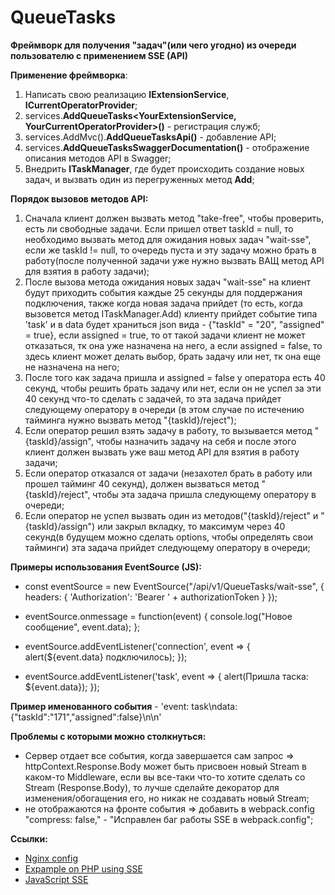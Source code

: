 # QueueTasks
**Фреймворк для получения "задач"(или чего угодно) из очереди пользователю с применением SSE (API)**


**Применение фреймворка**:
1. Написать свою реализацию **IExtensionService**, **ICurrentOperatorProvider**;
2. services.**AddQueueTasks<YourExtensionService, YourCurrentOperatorProvider>()** - регистрация служб;
3. services.AddMvc().**AddQueueTasksApi()** - добавление API;
4. services.**AddQueueTasksSwaggerDocumentation()** - отображение описания методов API в Swagger;
5. Внедрить **ITaskManager**, где будет происходить создание новых задач, и вызвать один из перегруженных метод **Add**;


**Порядок вызовов методов API:**
1. Сначала клиент должен вызвать метод "take-free", чтобы проверить, есть ли свободные задачи.
Если пришел ответ taskId = null, то необходимо вызвать метод для ожидания новых задач "wait-sse",
если же taskId != null, то очередь пуста и эту задачу можно брать в работу(после полученной задачи уже нужно вызвать ВАЩ метод API для взятия в работу задачи);
2. После вызова метода ожидания новых задач "wait-sse" на клиент будут приходить события каждые 25 секунды для поддержания подключения, 
также когда новая задача прийдет (то есть, когда вызовется метод ITaskManager.Add) клиенту прийдет событие типа 'task' и в data будет храниться json вида - 
{"taskId" = "20", "assigned" = true},
если assigned = true, то от такой задачи клиент не может отказаться, тк она уже назначена на него, 
а если assigned = false, то здесь клиент может делать выбор, брать задачу или нет, тк она еще не назначена на него;
3. После того как задача пришла и assigned = false у оператора есть 40 секунд, чтобы решить брать задачу или нет, если он не успел за эти 40 секунд что-то сделать с задачей, 
то эта задача прийдет следующему оператору в очереди (в этом случае по истечению тайминга нужно вызвать метод "{taskId}/reject");
4. Если оператор решил взять задачу в работу, то вызывается метод "{taskId}/assign", чтобы назначить задачу на себя и 
после этого клиент должен вызвать уже ваш метод API для взятия в работу задачи;
5. Если оператор отказался от задачи (незахотел брать в работу или прошел тайминг 40 секунд), должен вызваться метод "{taskId}/reject", 
чтобы эта задача пришла следующему оператору в очереди;
6. Если оператор не успел вызвать один из методов("{taskId}/reject" и "{taskId}/assign") или закрыл вкладку, 
то максимум через 40 секунд(в будущем можно сделать options, чтобы определять свои тайминги) эта задача прийдет следующему оператору в очереди;

**Примеры использования EventSource (JS):**

- const eventSource = new EventSource("/api/v1/QueueTasks/wait-sse", {
            headers: {
                'Authorization': 'Bearer ' + authorizationToken
            }
        });
        
- eventSource.onmessage = function(event) {
  console.log("Новое сообщение", event.data);
};

- eventSource.addEventListener('connection', event => {
  alert(${event.data} подключилось);
});

- eventSource.addEventListener('task', event => {
  alert(Пришла таска: ${event.data});
});

**Пример именованного события** - 'event: task\ndata: {"taskId":"171","assigned":false}\n\n'

**Проблемы с которыми можно столкнуться:**
- Сервер отдает все события, когда завершается сам запрос => httpContext.Response.Body может быть присвоен новый Stream в каком-то Middleware,
если вы все-таки что-то хотите сделать со Stream (Response.Body),
то лучше сделайте декоратор для изменения/обогащения его, но никак не создавать новый Stream;
- не отображаются на фронте события => добавить в webpack.config "compress: false," - "Исправлен баг работы SSE в webpack.config";

**Ссылки:**
- [Nginx config](https://stackoverflow.com/questions/13672743/eventsource-server-sent-events-through-nginx "location section")
- [Expample on PHP using SSE](https://developer.mozilla.org/ru/docs/Web/API/Server-sent_events/Using_server-sent_events "Пример SSE")
- [JavaScript SSE](https://learn.javascript.ru/server-sent-events "Как использовать SSE в JS")
